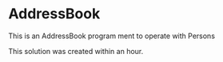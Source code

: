 # AddressBook
This is an AddressBook program ment to operate with Persons

This solution was created within an hour.
